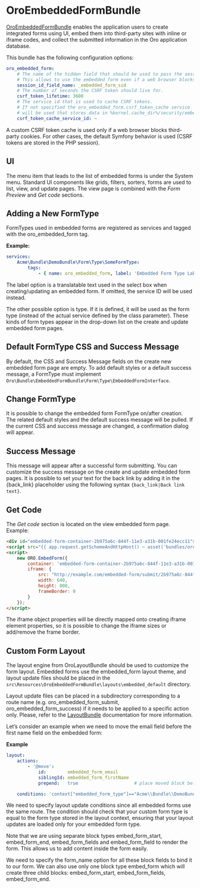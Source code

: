 <a id="bundle-docs-platform-embedded-form-bundle"></a>

# OroEmbeddedFormBundle

<a href="https://github.com/oroinc/platform/tree/master/src/Oro/Bundle/EmbeddedFormBundle" target="_blank">OroEmbeddedFormBundle</a> enables the application users to create integrated forms using UI, embed them into third-party sites with inline or iframe codes, and collect the submitted information in the Oro application database.

This bundle has the following configuration options:

```yaml
oro_embedded_form:
    # The name of the hidden field that should be used to pass the session id to third party site.
    # This allows to use the embedded form even if a web browser blocks third-party cookies.
    session_id_field_name: _embedded_form_sid
    # The number of seconds the CSRF token should live for.
    csrf_token_lifetime: 3600
    # The service id that is used to cache CSRF tokens.
    # If not specified the oro_embedded_form.csrf_token_cache service
    # will be used that stores data in %kernel.cache_dir%/security/embedded_form
    csrf_token_cache_service_id: ~
```

A custom CSRF token cache is used only if a web browser blocks third-party cookies. For other cases, the default Symfony behavior is used (CSRF tokens are stored in the PHP session).

## UI

The menu item that leads to the list of embedded forms is under the System menu. Standard UI components like grids, filters, sorters, forms are used to list, view, and update pages. The view page is combined with the *Form Preview* and *Get code* sections.

## Adding a New FormType

FormTypes used in embedded forms are registered as services and tagged with the oro_embedded_form tag.

**Example:**

```yaml
services:
    Acme\Bundle\DemoBundle\Form\Type\SomeFormType:
        tags:
            - { name: oro_embedded_form, label: 'Embedded Form Type Label Here', type: Acme\Bundle\DemoBundle\Form\Type\SomeFormType }
```

The label option is a translatable text used in the select box when creating/updating an embedded form. If omitted, the service ID will be used instead.

The other possible option is type. If it is defined, it will be used as the form type (instead of the actual service defined by the class parameter).
These kinds of form types appear in the drop-down list on the create and update embedded form pages.

## Default FormType CSS and Success Message

By default, the CSS and Success Message fields on the create new embedded form page are empty.
To add default styles or a default success message, a FormType must implement `Oro\Bundle\EmbeddedFormBundle\Form\Type\EmbeddedFormInterface`.

## Change FormType

It is possible to change the embedded form FormType on/after creation.
The related default styles and the default success message will be pulled. If the current CSS and success message are changed, a confirmation dialog will appear.

## Success Message

This message will appear after a successful form submitting.
You can customize the success message on the create and update embedded form pages.
It is possible to set your text for the back link by adding it in the {back_link} placeholder using the following syntax `{back_link|Back link text}`.

## Get Code

The *Get code* section is located on the view embedded form page. Example:

```html
<div id="embedded-form-container-2b975a6c-844f-11e3-a31b-001fe24ecc11"></div>
<script src="{{ app.request.getSchemeAndHttpHost() ~ asset('bundles/oroembeddedform/js/embed.form.js') }}"></script>
<script>
    new ORO.EmbedForm({
        container: 'embedded-form-container-2b975a6c-844f-11e3-a31b-001fe24ecc11',
        iframe: {
            src: "http://example.com/embedded-form/submit/2b975a6c-844f-11e3-a31b-001fe24ecc11",
            width: 640,
            height: 800,
            frameBorder: 0
        }
    });
</script>
```

The iframe object properties will be directly mapped onto creating iframe element properties, so it is possible to change the iframe sizes or add/remove the frame border.

## Custom Form Layout

The layout engine from  OroLayoutBundle should be used to customize the form layout.
Embedded forms use the embedded_form layout theme, and layout update files should be placed in the `src\Resources\OroEmbeddedFormBundle\layouts\embedded_default` directory.

Layout update files can be placed in a subdirectory corresponding to a route name (e.g. oro_embedded_form_submit, oro_embedded_form_success) if it needs to be applied to a specific action only.
Please, refer to the [LayoutBundle](../LayoutBundle/index.md#bundle-docs-platform-layout-bundle) documentation for more information.

Let’s consider an example when we need to move the email field before the first name field on the embedded form:

**Example**

```yaml
layout:
    actions:
        - '@move':
            id:        embedded_form_email
            siblingId: embedded_form_firstName
            prepend:   true                     # place moved block before sibling

    conditions: 'context["embedded_form_type"]=="Acme\\Bundle\\DemoBundle\\Form\\Type\\SomeFormType"'
```

We need to specify layout update conditions since all embedded forms use the same route.
The condition should check that your custom form type is equal to the form type stored in the layout context, ensuring that your layout updates are loaded only for your embedded form type.

Note that we are using separate block types embed_form_start, embed_form_end, embed_form_fields and embed_form_field to render the form. This allows us to add content inside the form easily.

We need to specify the form_name option for all these block fields to bind it to our form. We can also use only one block type embed_form which will create three child blocks: embed_form_start, embed_form_fields, embed_form_end.

<!-- Frontend -->
